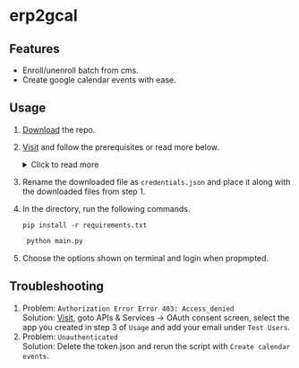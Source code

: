 # erp2gcal

## Features

* Enroll/unenroll batch from cms.
* Create google calendar events with ease.

## Usage

1. [Download](https://github.com/pnicto/erp2gcal/archive/refs/heads/master.zip) the repo.
2. [Visit](https://developers.google.com/calendar/api/quickstart/python) and follow the prerequisites or read more below.
   <details>
   <summary>Click to read more</summary>

   1. <a href="https://console.cloud.google.com/">Visit</a> in the side bar choose APIs & Services -> Library Search for google calendar and enable it.
   2. Now go to APIs & Services -> Credentials, Create a project and then Create Credentials -> Oauth client ID -> Desktop app as application type after creating download it as json.
   </details>
3. Rename the downloaded file as `credentials.json` and place it along with the downloaded files from step 1.
4. In the directory, run the following commands.
   ```
   pip install -r requirements.txt
   ```
   ```py
    python main.py
    ```
5. Choose the options shown on terminal and login when propmpted.

## Troubleshooting

1. Problem: `Authorization Error Error 403: Access_denied`<br/>
   Solution: [Visit](https://console.cloud.google.com/), goto APIs & Services -> OAuth consent screen, select the app you created in step 3 of `Usage` and add your email under `Test Users`.
2. Problem: `Unauthenticated`<br/>Solution: Delete the token.json and rerun the script with `Create calendar events`.
